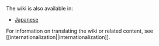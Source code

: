 The wiki is also available in:
* [Japanese](https://github.com/jats-ug/ATS-Postiats-wiki)

For information on translating the wiki or related content, see [[internationalization||internationalization]].